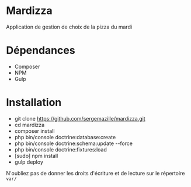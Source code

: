Mardizza
========

Application de gestion de choix de la pizza du mardi

# Dépendances
- Composer
- NPM
- Gulp

# Installation
- git clone https://github.com/sergemazille/mardizza.git
- cd mardizza
- composer install
- php bin/console doctrine:database:create
- php bin/console doctrine:schema:update --force
- php bin/console doctrine:fixtures:load
- [sudo] npm install
- gulp deploy

N'oubliez pas de donner les droits d'écriture et de lecture sur le répertoire `var/`
